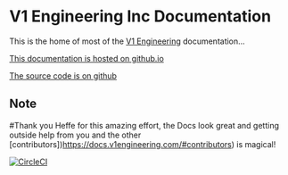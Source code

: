 V1 Engineering Inc Documentation
================================

This is the home of most of the [V1 Engineering](https://www.v1engineering.com/) documentation...

[This documentation is hosted on
github.io](https://docs.v1engineering.com)

[The source code is on github](https://github.com/V1EngineeringInc/V1EngineeringInc-Docs)

## Note 

#Thank you Heffe for this amazing effort, the Docs look great and getting outside help from you and the other [contributors])https://docs.v1engineering.com/#contributors) is magical! 

[![CircleCI](https://circleci.com/gh/V1EngineeringInc/V1EngineeringInc-Docs/tree/master.svg?style=svg)](https://circleci.com/gh/V1EngineeringInc/V1EngineeringInc-Docs/tree/master)
